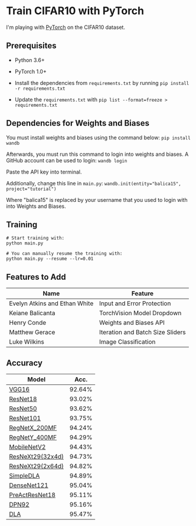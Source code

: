 # Train CIFAR10 with PyTorch

I'm playing with [PyTorch](http://pytorch.org/) on the CIFAR10 dataset.

## Prerequisites
- Python 3.6+
- PyTorch 1.0+

- Install the dependencies from `requirements.txt` by running `pip install -r requirements.txt`
- Update the `requirements.txt` with `pip list --format=freeze > requirements.txt`

## Dependencies for Weights and Biases
You must install weights and biases using the command below:
`pip install wandb`

Afterwards, you must run this command to login into weights and biases. A GitHub account can be used to login:
`wandb login`

Paste the API key into terminal.

Additionally, change this line in `main.py`:
`wandb.init(entity="balica15", project="tutorial")`

Where "balica15" is replaced by your username that you used to login with into Weights and Biases.

## Training
```
# Start training with: 
python main.py

# You can manually resume the training with: 
python main.py --resume --lr=0.01
```

## Features to Add
| Name                          | Feature      |
| ----------------------------- | ----------- |
| Evelyn Atkins and Ethan White | Input and Error Protection     |
| Keiane Balicanta              | TorchVision Model Dropdown      |
| Henry Conde                   | Weights and Biases API      |
| Matthew Gerace                | Iteration and Batch Size Sliders      |
| Luke Wilkins                  | Image Classification |


## Accuracy
| Model             | Acc.        |
| ----------------- | ----------- |
| [VGG16](https://arxiv.org/abs/1409.1556)              | 92.64%      |
| [ResNet18](https://arxiv.org/abs/1512.03385)          | 93.02%      |
| [ResNet50](https://arxiv.org/abs/1512.03385)          | 93.62%      |
| [ResNet101](https://arxiv.org/abs/1512.03385)         | 93.75%      |
| [RegNetX_200MF](https://arxiv.org/abs/2003.13678)     | 94.24%      |
| [RegNetY_400MF](https://arxiv.org/abs/2003.13678)     | 94.29%      |
| [MobileNetV2](https://arxiv.org/abs/1801.04381)       | 94.43%      |
| [ResNeXt29(32x4d)](https://arxiv.org/abs/1611.05431)  | 94.73%      |
| [ResNeXt29(2x64d)](https://arxiv.org/abs/1611.05431)  | 94.82%      |
| [SimpleDLA](https://arxiv.org/abs/1707.064)           | 94.89%      |
| [DenseNet121](https://arxiv.org/abs/1608.06993)       | 95.04%      |
| [PreActResNet18](https://arxiv.org/abs/1603.05027)    | 95.11%      |
| [DPN92](https://arxiv.org/abs/1707.01629)             | 95.16%      |
| [DLA](https://arxiv.org/pdf/1707.06484.pdf)           | 95.47%      |

